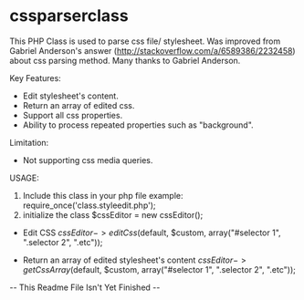 cssparserclass
==============

This PHP Class is used to parse css file/ stylesheet.
Was improved from Gabriel Anderson's answer (http://stackoverflow.com/a/6589386/2232458) about css parsing method.
Many thanks to Gabriel Anderson.

Key Features:
- Edit stylesheet's content.
- Return an array of edited css.
- Support all css properties.
- Ability to process repeated properties such as "background".

Limitation:
- Not supporting css media queries.


USAGE:

1. Include this class in your php file
example: require_once('class.styleedit.php');
2. initialize the class
$cssEditor = new cssEditor();

- Edit CSS
$cssEditor->editCss($default, $custom, array("#selector 1", ".selector 2", ".etc"));

- Return an array of edited stylesheet's content
$cssEditor->getCssArray($default, $custom, array("#selector 1", ".selector 2", ".etc"));

-- This Readme File Isn't Yet Finished --
